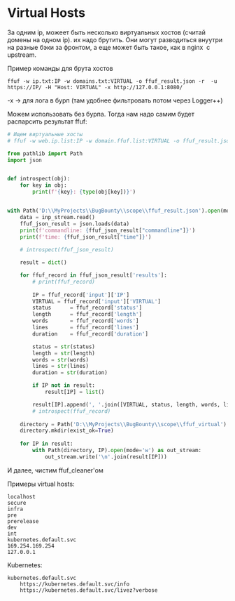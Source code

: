 # Virtual Hosts

За одним ip, можеет быть несколько виртуальных хостов (считай домены на одном ip). их надо брутить. Они могут разводиться внуутри на разные бэки за фронтом, а еще может быть такое, как в nginx  c upstream. &#x20;

Пример команды для брута хостов

```
ffuf -w ip.txt:IP -w domains.txt:VIRTUAL -o ffuf_result.json -r  -u https://IP/ -H "Host: VIRTUAL" -x http://127.0.0.1:8080/ 
```

\-x -> для лога в бурп (там удобнее фильтровать потом через Logger++)

Можем использовать без бурпа. Тогда нам надо самим будет распарсить результат ffuf:

```python
# Ищем виртуальные хосты
# ffuf -w web.ip.list:IP -w domain.ffuf.list:VIRTUAL -o ffuf_result.json -r -u https://IP/ -H Host: VIRTUAL

from pathlib import Path
import json


def introspect(obj):
    for key in obj:
        print(f'{key}: {type(obj[key])}')


with Path('D:\\MyProjects\\BugBounty\\scope\\ffuf_result.json').open(mode='r') as inp_stream:
    data = inp_stream.read()
    ffuf_json_result = json.loads(data)
    print(f'commandline: {ffuf_json_result["commandline"]}')
    print(f'time: {ffuf_json_result["time"]}')
    
    # introspect(ffuf_json_result)

    result = dict()

    for ffuf_record in ffuf_json_result['results']:
        # print(ffuf_record)
        
        IP = ffuf_record['input']['IP']
        VIRTUAL = ffuf_record['input']['VIRTUAL']
        status      = ffuf_record['status']
        length      = ffuf_record['length']
        words       = ffuf_record['words']
        lines       = ffuf_record['lines']
        duration    = ffuf_record['duration']

        status = str(status)
        length = str(length)
        words = str(words)
        lines = str(lines)
        duration = str(duration)

        if IP not in result:
            result[IP] = list()

        result[IP].append(', '.join([VIRTUAL, status, length, words, lines, duration]))
        # introspect(ffuf_record)
    
    directory = Path('D:\\MyProjects\\BugBounty\\scope\\ffuf_virtual')
    directory.mkdir(exist_ok=True)
    
    for IP in result:
        with Path(directory, IP).open(mode='w') as out_stream:
            out_stream.write('\n'.join(result[IP]))

```

И далее, чистим ffuf\_cleaner'ом

Примеры virtual hosts:

```
localhost
secure
infra
pre
prerelease
dev
int
kubernetes.default.svc
169.254.169.254
127.0.0.1
```

Kubernetes:

```
kubernetes.default.svc
    https://kubernetes.default.svc/info
    https://kubernetes.default.svc/livez?verbose
```
